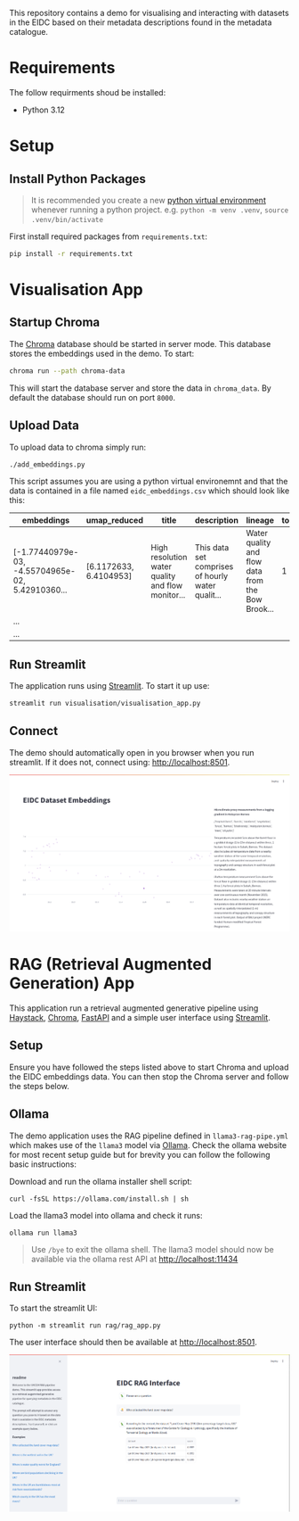 This repository contains a demo for visualising and interacting with datasets in the EIDC based on their metadata descriptions found in the metadata catalogue.

# Requirements
The follow requirments shoud be installed:
- Python 3.12

# Setup
## Install Python Packages
> It is recommended you create a new [python virtual environment](https://docs.python.org/3/library/venv.html) whenever running a python project. e.g. `python -m venv .venv`, `source .venv/bin/activate`

First install required packages from `requirements.txt`:
```bash
pip install -r requirements.txt
```

# Visualisation App
## Startup Chroma
The [Chroma](https://www.trychroma.com/) database should be started in server mode. This database stores the embeddings used in the demo. To start:
```bash
chroma run --path chroma-data
```
This will start the database server and store the data in `chroma_data`. By default the database should run on port `8000`.

## Upload Data
To upload data to chroma simply run:
```bash
./add_embeddings.py
```
This script assumes you are using a python virtual environemnt and that the data is contained in a file named `eidc_embeddings.csv` which should look like this:

| embeddings | umap_reduced | title | description | lineage | topic_number | topic_keywords |
| ---------- | ------------ | ----- | ----------- | ------- | ------------ | -------------- |
| [-1.77440979e-03, -4.55704965e-02, 5.42910360... | [6.1172633, 6.4104953] | High resolution water quality and flow monitor... | This data set comprises of hourly water qualit... | Water quality and flow data from the Bow Brook... | 1 | ['water samples', 'catchment', 'catchments', '... |
| ...        |              |       |             |         |              |                |
| ...        |              |       |             |         |              |                |


## Run Streamlit
The application runs using [Streamlit](https://streamlit.io/). To start it up use:
```bash
streamlit run visualisation/visualisation_app.py
```

## Connect
The demo should automatically open in you browser when you run streamlit. If it does not, connect using: [http://localhost:8501](http://localhost:8501).

![Embeddings Visualisation](/docs/img/viz.png)

# RAG (Retrieval Augmented Generation) App
This application run a retrieval augmented generative pipeline using [Haystack](https://haystack.deepset.ai/), [Chroma](https://www.trychroma.com/), [FastAPI](https://fastapi.tiangolo.com/) and a simple user interface using [Streamlit](https://streamlit.io/).

## Setup
Ensure you have followed the steps listed above to start Chroma and upload the EIDC embeddings data. You can then stop the Chroma server and follow the steps below.

## Ollama
The demo application uses the RAG pipeline defined in `llama3-rag-pipe.yml` which makes use of the `llama3` model via [Ollama](https://ollama.com/). Check the ollama website for most recent setup guide but for brevity you can follow the following basic instructions:

Download and run the ollama installer shell script:
```shell
curl -fsSL https://ollama.com/install.sh | sh
```
Load the llama3 model into ollama and check it runs:
```shell
ollama run llama3
```
> Use `/bye` to exit the ollama shell.
The llama3 model should now be available via the ollama rest API at [http://localhost:11434](http://localhost:11434)

## Run Streamlit
To start the streamlit UI:
```shell
python -m streamlit run rag/rag_app.py
```

The user interface should then be available at [http://localhost:8501](http://localhost:8501).

![RAG User Interface](/docs/img/rag.png)